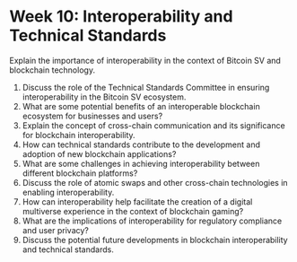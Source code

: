 # Week 10: Interoperability and Technical Standards

Explain the importance of interoperability in the context of Bitcoin SV and blockchain technology.

1. Discuss the role of the Technical Standards Committee in ensuring interoperability in the Bitcoin SV ecosystem.
2. What are some potential benefits of an interoperable blockchain ecosystem for businesses and users?
3. Explain the concept of cross-chain communication and its significance for blockchain interoperability.
4. How can technical standards contribute to the development and adoption of new blockchain applications?
5. What are some challenges in achieving interoperability between different blockchain platforms?
6. Discuss the role of atomic swaps and other cross-chain technologies in enabling interoperability.
7. How can interoperability help facilitate the creation of a digital multiverse experience in the context of blockchain gaming?
8. What are the implications of interoperability for regulatory compliance and user privacy?
9. Discuss the potential future developments in blockchain interoperability and technical standards.

